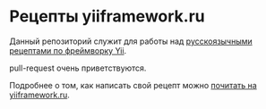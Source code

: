 Рецепты yiiframework.ru
=======================

Данный репозиторий служит для работы над
[русскоязычными рецептами по фреймворку Yii](http://yiiframework.ru/doc/cookbook/ru/index).

pull-request очень приветствуются.

Подробнее о том, как написать свой рецепт можно [почитать на yiiframework.ru](http://yiiframework.ru/doc/cookbook/ru/new.recipe.howto).